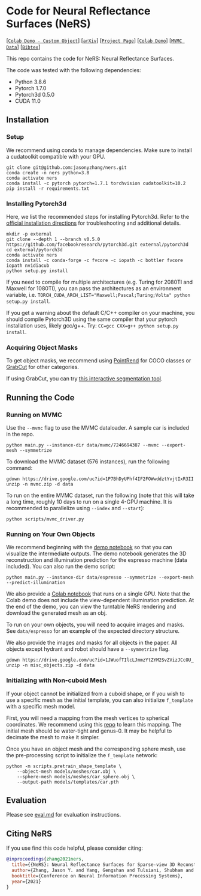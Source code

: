 # Code for Neural Reflectance Surfaces (NeRS)
[[`Colab Demo - Custom Object`](https://colab.research.google.com/drive/1lJH6n15WcFF6tXpaUz7CW8xVVDaQa2ds?usp=sharing)]
[[`arXiv`](https://arxiv.org/abs/2110.07604)]
[[`Project Page`](https://jasonyzhang.com/ners/)]
[[`Colab Demo`](https://colab.research.google.com/drive/1L4Sl_9Osc2J_I5YpkteLrb-VbnwdDokd?usp=sharing)]
[[`MVMC Data`](https://drive.google.com/file/d/1P7BhDyUPhf4IF2FOWwddztYvjtIxR3II/view?usp=sharing)]
[[`Bibtex`](#CitingNeRS)]

This repo contains the code for NeRS: Neural Reflectance Surfaces.

The code was tested with the following dependencies:
* Python 3.8.6
* Pytorch 1.7.0
* Pytorch3d 0.5.0
* CUDA 11.0

## Installation

### Setup

We recommend using conda to manage dependencies. Make sure to install a cudatoolkit
compatible with your GPU.

```
git clone git@github.com:jasonyzhang/ners.git
conda create -n ners python=3.8
conda activate ners
conda install -c pytorch pytorch=1.7.1 torchvision cudatoolkit=10.2
pip install -r requirements.txt
```

### Installing Pytorch3d

Here, we list the recommended steps for installing Pytorch3d. Refer to the 
[official installation directions](https://github.com/facebookresearch/pytorch3d/blob/master/INSTALL.md)
for troubleshooting and additional details.

```
mkdir -p external
git clone --depth 1 --branch v0.5.0 https://github.com/facebookresearch/pytorch3d.git external/pytorch3d
cd external/pytorch3d
conda activate ners
conda install -c conda-forge -c fvcore -c iopath -c bottler fvcore iopath nvidiacub
python setup.py install
```

If you need to compile for multiple architectures (e.g. Turing for 2080TI and Maxwell
for 1080TI), you can pass the architectures as an environment variable, i.e. 
`TORCH_CUDA_ARCH_LIST="Maxwell;Pascal;Turing;Volta" python setup.py install`.

If you get a warning about the default C/C++ compiler on your machine, you should
compile Pytorch3D using the same compiler that your pytorch installation uses, likely
gcc/g++. Try: `CC=gcc CXX=g++ python setup.py install`.

### Acquiring Object Masks

To get object masks, we recommend using 
[PointRend](https://github.com/facebookresearch/detectron2/tree/master/projects/PointRend)
for COCO classes or [GrabCut](https://docs.opencv.org/master/d8/d83/tutorial_py_grabcut.html)
for other categories.

If using GrabCut, you can try [this interactive segmentation tool](https://github.com/jasonyzhang/interactive_grabcut).

## Running the Code

### Running on MVMC

Use the `--mvmc` flag to use the MVMC dataloader. A sample car is included in the repo.
```
python main.py --instance-dir data/mvmc/7246694387 --mvmc --export-mesh --symmetrize
```

To download the MVMC dataset (576 instances), run the following command:
```
gdown https://drive.google.com/uc?id=1P7BhDyUPhf4IF2FOWwddztYvjtIxR3II
unzip -n mvmc.zip -d data
```

To run on the entire MVMC dataset, run the following (note that this will take a long
time, roughly 10 days to run on a single 4-GPU machine. It is recommended to
parallelize using `--index` and `--start`):
```
python scripts/mvmc_driver.py
```

### Running on Your Own Objects

We recommend beginning with the [demo notebook](notebooks/NeRS%20In-the-wild%20Demo.ipynb)
so that you can visualize the intermediate outputs. The demo notebook generates the 3D
reconstruction and illumination prediction for the espresso machine (data included). You
can also run the demo script:

```
python main.py --instance-dir data/espresso --symmetrize --export-mesh --predict-illumination
```

We also provide a [Colab notebook](https://colab.research.google.com/drive/1L4Sl_9Osc2J_I5YpkteLrb-VbnwdDokd?usp=sharing)
that runs on a single GPU. Note that the Colab demo does not include the view-dependent
illumination prediction. At the end of the demo, you can view the turntable NeRS
rendering and download the generated mesh as an obj.

To run on your own objects, you will need to acquire images and masks. See
`data/espresso` for an example of the expected directory structure.

We also provide the images and masks for all objects in the paper. All objects except
hydrant and robot should have a `--symmetrize` flag.
```
gdown https://drive.google.com/uc?id=1JWuofTIlcLJmmzYtZYM2SvZVizJCcOU_
unzip -n misc_objects.zip -d data
```

### Initializing with Non-cuboid Mesh

If your object cannot be initialized from a cuboid shape, or if you wish to use a
specific mesh as the initial template, you can also initialize `f_template` with a
specific mesh model.

First, you will need a mapping from the mesh vertices to spherical coordinates. We
recommend using this [repo](https://github.com/icemiliang/spherical_harmonic_maps) to
learn this mapping. The initial mesh should be water-tight and genus-0. It may be
helpful to decimate the mesh to make it simpler.

Once you have an object mesh and the corresponding sphere mesh, use the pre-processing
script to initialize the `f_template` network:
```
python -m scripts.pretrain_shape_template \
    --object-mesh models/meshes/car.obj \
    --sphere-mesh models/meshes/car_sphere.obj \
    --output-path models/templates/car.pth
```

## Evaluation

Please see [eval.md](eval.md) for evaluation instructions.

## <a name="CitingNeRS"></a>Citing NeRS

If you use find this code helpful, please consider citing:

```BibTeX
@inproceedings{zhang2021ners,
  title={{NeRS}: Neural Reflectance Surfaces for Sparse-view 3D Reconstruction in the Wild},
  author={Zhang, Jason Y. and Yang, Gengshan and Tulsiani, Shubham and Ramanan, Deva},
  booktitle={Conference on Neural Information Processing Systems},
  year={2021}
}
```
